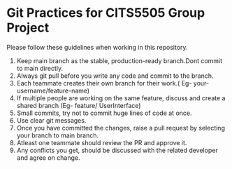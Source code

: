 # Git Practices for CITS5505 Group Project

Please follow these guidelines when working in this repository.

1. Keep main branch as the stable, production-ready branch.Dont commit to main directly.
2. Always git pull before you write any code and commit to the branch.
3. Each teammate creates their own branch for their work.( Eg- your-username/feature-name)
4. If multiple people are working on the same feature, discuss and create a shared branch (Eg- feature/     UserInterface)
5. Small commits, try not to commit huge lines of code at once.
6. Use clear git messages.
7. Once you have committed the changes, raise a pull request by selecting your branch to main branch.
8. Atleast one teammate should review the PR and approve it.
9. Any conflicts you get, should be discussed with the related developer and agree on change.
